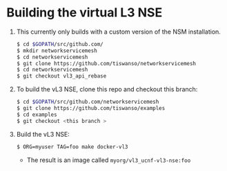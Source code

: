 # Building the virtual L3 NSE

1. This currently only builds with a custom version of the NSM installation.

   ```bash
   $ cd $GOPATH/src/github.com/
   $ mkdir networkservicemesh
   $ cd networkservicemesh
   $ git clone https://github.com/tiswanso/networkservicemesh
   $ cd networkservicemesh
   $ git checkout vl3_api_rebase
   ```

1. To build the vL3 NSE, clone this repo and checkout this branch:

   ```bash
   $ cd $GOPATH/src/github.com/networkservicemesh
   $ git clone https://github.com/tiswanso/examples
   $ cd examples
   $ git checkout <this branch >
   ```

1. Build the vL3 NSE:

   ```bash
   $ ORG=myuser TAG=foo make docker-vl3
   ```

   - The result is an image called `myorg/vl3_ucnf-vl3-nse:foo`
